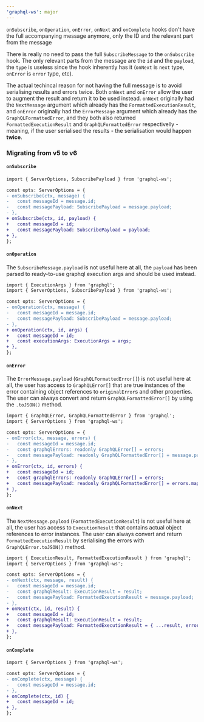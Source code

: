 ```yaml
---
'graphql-ws': major
---
```


`onSubscribe`, `onOperation`, `onError`, `onNext` and `onComplete` hooks don't have the full accompanying message anymore, only the ID and the relevant part from the message

There is really no need to pass the full `SubscribeMessage` to the `onSubscribe` hook. The only relevant parts from the message are the `id` and the `payload`, the `type` is useless since the hook inherently has it (`onNext` is `next` type, `onError` is `error` type, etc).

The actual techincal reason for not having the full message is to avoid serialising results and errors twice. Both `onNext` and `onError` allow the user to augment the result and return it to be used instead. `onNext` originally had the `NextMessage` argument which already has the `FormattedExecutionResult`, and `onError` originally had the `ErrorMessage` argument which already has the `GraphQLFormattedError`, and they both also returned `FormattedExecutionResult` and `GraphQLFormattedError` respectivelly - meaning, if the user serialised the results - the serialisation would happen **twice**.

### Migrating from v5 to v6

#### `onSubscribe`

```diff
import { ServerOptions, SubscribePayload } from 'graphql-ws';

const opts: ServerOptions = {
- onSubscribe(ctx, message) {
-   const messageId = message.id;
-   const messagePayload: SubscribePayload = message.payload;
- },
+ onSubscribe(ctx, id, payload) {
+   const messageId = id;
+   const messagePayload: SubscribePayload = payload;
+ },
};
```

#### `onOperation`

The `SubscribeMessage.payload` is not useful here at all, the `payload` has been parsed to ready-to-use graphql execution args and should be used instead.

```diff
import { ExecutionArgs } from 'graphql';
import { ServerOptions, SubscribePayload } from 'graphql-ws';

const opts: ServerOptions = {
- onOperation(ctx, message) {
-   const messageId = message.id;
-   const messagePayload: SubscribePayload = message.payload;
- },
+ onOperation(ctx, id, args) {
+   const messageId = id;
+   const executionArgs: ExecutionArgs = args;
+ },
};
```

#### `onError`

The `ErrorMessage.payload` (`GraphQLFormattedError[]`) is not useful here at all, the user has access to `GraphQLError[]` that are true instances of the error containing object references to `originalError`s and other properties. The user can always convert and return `GraphQLFormattedError[]` by using the `.toJSON()` method.

```diff
import { GraphQLError, GraphQLFormattedError } from 'graphql';
import { ServerOptions } from 'graphql-ws';

const opts: ServerOptions = {
- onError(ctx, message, errors) {
-   const messageId = message.id;
-   const graphqlErrors: readonly GraphQLError[] = errors;
-   const messagePayload: readonly GraphQLFormattedError[] = message.payload;
- },
+ onError(ctx, id, errors) {
+   const messageId = id;
+   const graphqlErrors: readonly GraphQLError[] = errors;
+   const messagePayload: readonly GraphQLFormattedError[] = errors.map((e) => e.toJSON());
+ },
};
```

#### `onNext`

The `NextMessage.payload` (`FormattedExecutionResult`) is not useful here at all, the user has access to `ExecutionResult` that contains actual object references to error instances. The user can always convert and return `FormattedExecutionResult` by serialising the errors with `GraphQLError.toJSON()` method.

```diff
import { ExecutionResult, FormattedExecutionResult } from 'graphql';
import { ServerOptions } from 'graphql-ws';

const opts: ServerOptions = {
- onNext(ctx, message, result) {
-   const messageId = message.id;
-   const graphqlResult: ExecutionResult = result;
-   const messagePayload: FormattedExecutionResult = message.payload;
- },
+ onNext(ctx, id, result) {
+   const messageId = id;
+   const graphqlResult: ExecutionResult = result;
+   const messagePayload: FormattedExecutionResult = { ...result, errors: result.errors?.map((e) => e.toJSON()) };
+ },
};
```

#### `onComplete`

```diff
import { ServerOptions } from 'graphql-ws';

const opts: ServerOptions = {
- onComplete(ctx, message) {
-   const messageId = message.id;
- },
+ onComplete(ctx, id) {
+   const messageId = id;
+ },
};
```
